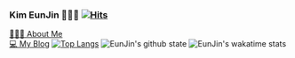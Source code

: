 <!-- ![](./eunjin0212_readme.png) -->

### Kim EunJin 👩‍💻👩 [![Hits](https://hits.seeyoufarm.com/api/count/incr/badge.svg?url=https%3A%2F%2Fgithub.com%2Fgjbae1212%2Fhit-counter&count_bg=%233B3862&title_bg=%23D93A7C&icon=visualstudiocode.svg&icon_color=%23FFFFFF&title=Visit&edge_flat=false)](https://hits.seeyoufarm.com)

[🙋🏻‍♀️ About Me](https://eunjinportfolio.netlify.app/)<br/>
[💻 My Blog](https://eunjin0212.github.io/)
[![Top Langs](https://github-readme-stats-nine-gilt.vercel.app/api/top-langs/?username=eunjin0212&layout=compact&theme=radical)](https://github.com/anuraghazra/github-readme-stats)
![EunJin's github state](https://github-readme-stats-nine-gilt.vercel.app/api?username=eunjin0212&show_icons=true&theme=radical)
![EunJin's wakatime stats](https://github-readme-stats-nine-gilt.vercel.app/api/wakatime?username=eunjin0212&layout=compact)
